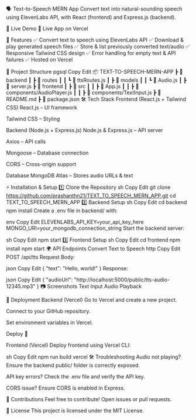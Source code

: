 🗣️ Text-to-Speech MERN App
Convert text into natural-sounding speech using ElevenLabs API, with React (frontend) and Express.js (backend).



🚀 Live Demo
🔗 Live App on Vercel

📌 Features
✅ Convert text to speech using ElevenLabs API
✅ Download & play generated speech files
✅ Store & list previously converted text/audio
✅ Responsive Tailwind CSS design
✅ Error handling for empty text & API failures
✅ Hosted on Vercel

📂 Project Structure
pgsql
Copy
Edit
📦 TEXT-TO-SPEECH-MERN-APP
 ┣ 📂 backend
 ┃ ┣ 📂 routes
 ┃ ┃ ┗ 📜 ttsRoutes.js
 ┃ ┣ 📂 models
 ┃ ┃ ┗ 📜 Audio.js
 ┃ ┣ 📜 server.js
 ┣ 📂 frontend
 ┃ ┣ 📂 src
 ┃ ┃ ┣ 📜 App.js
 ┃ ┃ ┣ 📜 components/AudioPlayer.js
 ┃ ┃ ┣ 📜 components/TextInput.js
 ┣ 📜 README.md
 ┣ 📜 package.json
🛠️ Tech Stack
Frontend (React.js + Tailwind CSS)
React.js – UI framework

Tailwind CSS – Styling

Backend (Node.js + Express.js)
Node.js & Express.js – API server

Axios – API calls

Mongoose – Database connection

CORS – Cross-origin support

Database
MongoDB Atlas – Stores audio URLs & text

⚡ Installation & Setup
1️⃣ Clone the Repository
sh
Copy
Edit
git clone https://github.com/prashanthn21/TEXT_TO_SPEECH_MERN_APP.git
cd TEXT_TO_SPEECH_MERN_APP
2️⃣ Backend Setup
sh
Copy
Edit
cd backend
npm install
Create a .env file in backend/ with:

env
Copy
Edit
ELEVENLABS_API_KEY=your_api_key_here
MONGO_URI=your_mongodb_connection_string
Start the backend server:

sh
Copy
Edit
npm start
3️⃣ Frontend Setup
sh
Copy
Edit
cd frontend
npm install
npm start
🌍 API Endpoints
Convert Text to Speech
http
Copy
Edit
POST /api/tts
Request Body:

json
Copy
Edit
{
  "text": "Hello, world!"
}
Response:

json
Copy
Edit
{
  "audioUrl": "http://localhost:5000/public/tts-audio-12345.mp3"
}
📷 Screenshots
Text Input	Audio Playback
	
🚀 Deployment
Backend (Vercel)
Go to Vercel and create a new project.

Connect to your GitHub repository.

Set environment variables in Vercel.

Deploy 🚀

Frontend (Vercel)
Deploy frontend using Vercel CLI:

sh
Copy
Edit
npm run build
vercel
🛠️ Troubleshooting
Audio not playing? Ensure the backend public/ folder is correctly exposed.

API key errors? Check the .env file and verify the API key.

CORS issue? Ensure CORS is enabled in Express.

🙌 Contributions
Feel free to contribute! Open issues or pull requests.

📜 License
This project is licensed under the MIT License.
